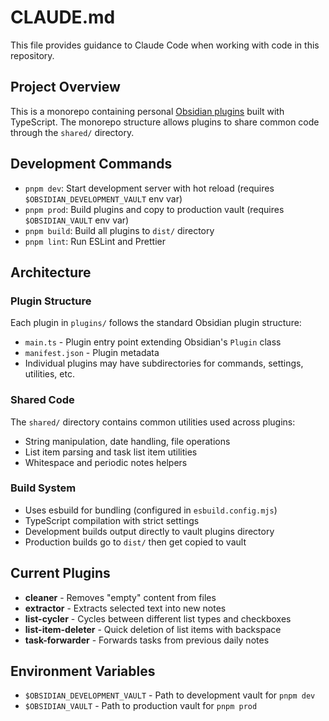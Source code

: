# CLAUDE.md

This file provides guidance to Claude Code when working with code in this repository.

## Project Overview

This is a monorepo containing personal [Obsidian plugins](https://docs.obsidian.md/Plugins/Getting+started/) built with TypeScript. The monorepo structure allows plugins to share common code through the `shared/` directory.

## Development Commands

- `pnpm dev`: Start development server with hot reload (requires `$OBSIDIAN_DEVELOPMENT_VAULT` env var)
- `pnpm prod`: Build plugins and copy to production vault (requires `$OBSIDIAN_VAULT` env var)
- `pnpm build`: Build all plugins to `dist/` directory
- `pnpm lint`: Run ESLint and Prettier

## Architecture

### Plugin Structure

Each plugin in `plugins/` follows the standard Obsidian plugin structure:

- `main.ts` - Plugin entry point extending Obsidian's `Plugin` class
- `manifest.json` - Plugin metadata
- Individual plugins may have subdirectories for commands, settings, utilities, etc.

### Shared Code

The `shared/` directory contains common utilities used across plugins:

- String manipulation, date handling, file operations
- List item parsing and task list item utilities
- Whitespace and periodic notes helpers

### Build System

- Uses esbuild for bundling (configured in `esbuild.config.mjs`)
- TypeScript compilation with strict settings
- Development builds output directly to vault plugins directory
- Production builds go to `dist/` then get copied to vault

## Current Plugins

- **cleaner** - Removes "empty" content from files
- **extractor** - Extracts selected text into new notes
- **list-cycler** - Cycles between different list types and checkboxes
- **list-item-deleter** - Quick deletion of list items with backspace
- **task-forwarder** - Forwards tasks from previous daily notes

## Environment Variables

- `$OBSIDIAN_DEVELOPMENT_VAULT` - Path to development vault for `pnpm dev`
- `$OBSIDIAN_VAULT` - Path to production vault for `pnpm prod`
